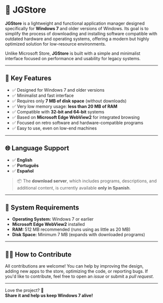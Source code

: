 # 🛒 JGStore

**JGStore** is a lightweight and functional application manager designed specifically for **Windows 7** and older versions of Windows. Its goal is to simplify the process of downloading and installing software compatible with outdated hardware and operating systems, offering a modern but highly optimized solution for low-resource environments.

Unlike Microsoft Store, **JGStore** is built with a simple and minimalist interface focused on performance and usability for legacy systems.

---

## 📌 Key Features

- ✅ Designed for Windows 7 and older versions  
- ✅ Minimalist and fast interface  
- ✅ Requires only **7 MB of disk space** (without downloads)  
- ✅ Very low memory usage: **less than 20 MB of RAM**  
- ✅ Compatible with **32-bit and 64-bit** systems  
- ✅ Based on **Microsoft Edge WebView2** for integrated browsing  
- ✅ Focused on retro software and hardware-compatible programs  
- ✅ Easy to use, even on low-end machines  

---

## 🌐 Language Support

- ✅ **English**  
- ✅ **Português**  
- ✅ **Español**  

> 📦 The **download server**, which includes programs, descriptions, and additional content, is currently available **only in Spanish**.

---

## 💾 System Requirements

- **Operating System:** Windows 7 or earlier  
- **Microsoft Edge WebView2** installed  
- **RAM:** 512 MB recommended (runs using as little as 20 MB)  
- **Disk Space:** Minimum 7 MB (expands with downloaded programs)

---

## 🧑‍💻 How to Contribute

All contributions are welcome! You can help by improving the design, adding new apps to the store, optimizing the code, or reporting bugs. If you'd like to contribute, feel free to open an *issue* or submit a *pull request*.

---

Love the project? 📢  
**Share it and help us keep Windows 7 alive!**
